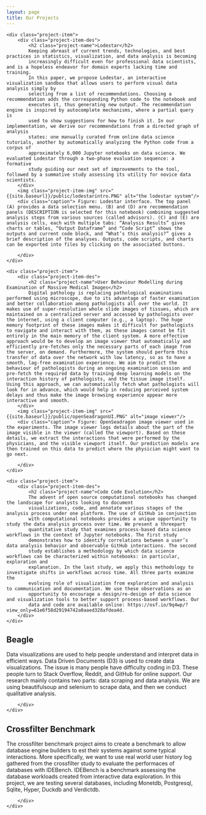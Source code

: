 ```yaml
---
layout: page
title: Our Projects
---
```

<div class="project-items">

    <div class="project-item">
        <div class="project-item-des">
            <h2 class="project-name">Lodestar</h2>
            Keeping abreast of current trends, technologies, and best practices in statistics, visualization, and data analysis is becoming
            increasingly difficult even for professional data scientists, and is a hopeless endeavor for domain experts lacking time and training.
            In this paper, we propose Lodestar, an interactive visualization sandbox that allows users to perform visual data analysis simply by
            selecting from a list of recommendations. Choosing a recommendation adds the corresponding Python code to the notebook and
            executes it, thus generating new output. The recommendation engine is inspired by autocomplete mechanisms, where a partial query is
            used to show suggestions for how to finish it. In our implementation, we derive our recommendations from a directed graph of analysis
            states: one manually curated from online data science tutorials, another by automatically analyzing the Python code from a corpus of
            approximately 6,000 Jupyter notebooks on data science. We evaluated Lodestar through a two-phase evaluation sequence: a formative
            study guiding our next set of improvements to the tool, followed by a summative study assessing its utility for novice data scientists.
        </div>
        <img class="project-item-img" src="{{site.baseurl}}/public/lodestarintro.PNG" alt="the lodestar system"/>
        <div class="caption"> Figure: Lodestar interface. The top panel (A) provides a data selection menu. (B) and (D) are recommendation panels (DESCRIPTION is selected for this notebook) combining suggested analysis steps from various sources (called advisors). (C) and (E) are analysis cells, each with multiple tabs: “Analysis Results” gives charts or tables, “Output Dataframe” and “Code Script” shows the outputs and current code block, and “What’s this analysis?” gives a brief description of the analyses. Outputs, code scripts, and charts can be exported into files by clicking on the associated buttons.

        </div>
    </div>

</div>

<div class="project-items">

    <div class="project-item">
        <div class="project-item-des">
            <h2 class="project-name">User Behaviour Modelling during Examination of Massive Medical Images</h2>
            Digital pathology is replacing pathological examinations performed using microscope, due to its advantage of faster examination and better collaboration among pathologists all over the world. It makes use of super-resolution whole slide images of tissues, which are maintained on a centralized server and accessed by pathologists over the internet, using a client computer (e.g., a laptop). The huge memory footprint of these images makes it difficult for pathologists to navigate and interact with them, as these images cannot be fit entirely in the main memory of the client system. A more effective approach would be to develop an image viewer that automatically and efficiently pre-fetches only the necessary parts of each image from the server, on demand. Furthermore, the system should perform this transfer of data over the network with low latency, so as to have a smooth, lag-free examination experience. We aim to predict the behaviour of pathologists during an ongoing examination session and pre-fetch the required data by training deep learning models on the interaction history of pathologists, and the tissue image itself. Using this approach, we can automatically fetch what pathologists will look for in advance, which would help in reducing perceived system delays and thus make the image browsing experience appear more interactive and smooth.
        </div>
        <img class="project-item-img" src="{{site.baseurl}}/public/openSeadragonUI.PNG" alt="image viewer"/>
        <div class="caption"> Figure: OpenSeadragon image viewer used in the experiments. The image viewer logs details about the part of the image visible in the viewer (called the viewport). Based on these details, we extract the interactions that were performed by the physicians, and the visible viewport itself. Our prediction models are then trained on this data to predict where the physician might want to go next.

        </div>
    </div>

</div>

<div class="project-items">

    <div class="project-item">
        <div class="project-item-des">
            <h2 class="project-name">Code Code Evolution</h2>
            The advent of open source computational notebooks has changed the landscape for analysts looking to document
            visualizations, code, and annotate various stages of the analysis process under one platform. The use of GitHub in conjunction
            with computational notebooks provides a unique opportunity to study the data analysis process over time. We present a threepart
            quantitative study that examines process-based data science workflows in the context of Jupyter notebooks. The first study
            demonstrates how to identify correlations between a user’s data analysis behavior and observable GitHub interactions. The second
            study establishes a methodology by which data science workflows can be characterized within notebooks: in particular, exploration and
            explanation. In the last study, we apply this methodology to investigate shifts in workflows across time. All three parts examine the
            evolving role of visualization from exploration and analysis to communication and documentation. We use these observations as an
            opportunity to encourage a design/re-design of data science and visualization tools to better support process-based workflows. Our
            data and code are available online: https://osf.io/9q4wp/?view_only=61e6f58d29194742a0aaed328afdea4d.
        </div>
    </div>

</div>

<div class="project-items">
    <div class="project-item">
        <div class="project-item-des">
            <h2 class="project-name">Beagle</h2>
            Data visualizations are used to help people understand and interpret data in efficient ways. Data Driven Documents (D3) is used to create data visualizations. The issue is many people have difficulty coding in D3. These people turn to Stack Overflow, Reddit, and GitHub for online support. Our research mainly contains two parts: data scraping and data analysis. We are using beautifulsoup and selenium to scrape data, and then we conduct qualitative analysis.

        </div>
    </div>

</div>

<div class="project-items">
    <div class="project-item">
        <div class="project-item-des">
            <h2 class="project-name">Crossfilter Benchmark</h2>
            The crossfilter benchmark project aims to create a benchmark to allow database engine builders to est their systems against some typical interactions. More specifically, we want to use real world user history log gathered from the crossfilter study to evaluate the performaces of databases with IDEBench. IDEBench is a benchmark assessing the database workloads created from interactive data exploration. In this project, we are testing several databases, including Monetdb, Postgresql, Sqlite, Hyper, Duckdb and Verdictdb.

        </div>
    </div>

</div>

